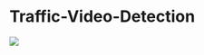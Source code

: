 # Traffic-Video-Detection
<img align="left" width="auto" src="https://res.cloudinary.com/i-h-c-x-y-d-ng/image/upload/v1626746201/Others/result_rrv0l4.png">

